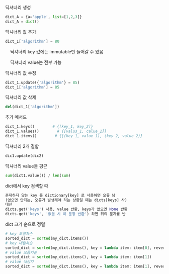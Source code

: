 딕셔너리 생성

```python
dict_A = {a='apple', list=[1,2,3]}
dict_A = dict()
```

딕셔너리 값 추가

```python
dict_1['algorithm'] = 80
```

    딕셔너리 key 값에는 immutable만 들어갈 수 있음

    딕셔너리 value는 전부 가능

딕셔너리 값 수정

```python
dict_1.update({'algorithm'} = 85)
dict_1['algorithm'] = 85
```

딕셔너리 값 삭제

```python
del(dict_1['algorithm'])
```

추가 메서드

```python
dict_1.keys()        # {[key_1, key_2]}
dict_1.values()        # {[valus_1, calue_2]}
dict_1.items()        # {[(key_1, value_1), (key_2, value_2)}
```

딕셔너리 2개 결합

```python
dic1.update(dic2)
```

딕셔너리 value들 평균

```python
sum(dict1.value()) / len(sum)
```

dict에서 key 검색할 때

```python
존재하지 않는 key 를 dictionary[key] 로 사용하면 오류 남
(없으면 안되는, 오류가 발생해야 하는 상황일 때는 dicts[keys] 사)
대신
dicts.get('keys') 사용, value 반환, keys가 없으면 None 반환
dicts.get('keys', '없을 시 이 문장 반환') 하면 뒤의 문자를 반
```

dict  크기 순으로 정렬

```python
# key 오름차순
sorted_dict = sorted(my_dict.items())
# key 내림차순
sorted_dict = sorted(my_dict.items(), key = lambda item: item[0], reverse = True)
# value 오름차순
sorted_dict = sorted(my_dict.items(), key = lambda item: item[1])
# value 내림차
sorted_dict = sorted(my_dict.items(), key = lambda item: item[1], reverse = True)
```
